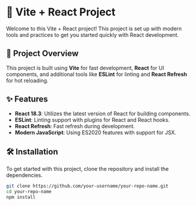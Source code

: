 # 🚀 Vite + React Project

Welcome to this Vite + React project! This project is set up with modern tools and practices to get you started quickly with React development.

## 📝 Project Overview

This project is built using **Vite** for fast development, **React** for UI components, and additional tools like **ESLint** for linting and **React Refresh** for hot reloading.

## ✨ Features

- **React 18.3**: Utilizes the latest version of React for building components.
- **ESLint**: Linting support with plugins for React and React hooks.
- **React Refresh**: Fast refresh during development.
- **Modern JavaScript**: Using ES2020 features with support for JSX.

## 🛠️ Installation

To get started with this project, clone the repository and install the dependencies.

```bash
git clone https://github.com/your-username/your-repo-name.git
cd your-repo-name
npm install
